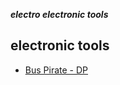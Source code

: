 _**electro electronic tools**_

## electronic tools

- [Bus Pirate - DP](http://dangerousprototypes.com/docs/Bus_Pirate)
